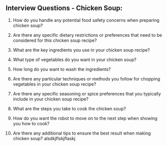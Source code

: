 ## Interview Questions - Chicken Soup:
1. How do you handle any potential food safety concerns when  preparing chicken soup?
   
2. Are there any specific dietary restrictions or preferences that need to be considered for this chicken soup recipe?

3. What are the key ingredients you use in your chicken soup recipe?

4. What type of vegetables do you want in your chicken soup?

5. How long do you want to wash the ingredients?

6. Are there any particular techniques or methods you follow for chopping vegetables in your chicken soup recipe?

7. Are there any specific seasoning or spice preferences that you typically include in your chicken soup recipe?
 
8. What are the steps you take to cook the chicken soup?

9. How do you want the robot to move on to the next step when showing you how to cook?

10. Are there any additional tips to ensure the best result when making chicken soup?
alsdkjflskjflaskj
